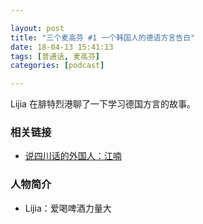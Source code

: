 ```yaml
---

layout: post
title: "三个麦高芬 #1 一个韩国人的德语方言告白"
date: 18-04-13 15:41:13
tags: [普通话, 麦高芬]
categories: [podcast]

---
```


Lijia 在腓特烈港聊了一下学习德国方言的故事。

### 相关链接

- [ 说四川话的外国人：江喃](http://paper.people.com.cn/rmrbhwb/html/2008-02/14/content_43509877.htm)

### 人物简介

- Lijia：爱喝啤酒力量大